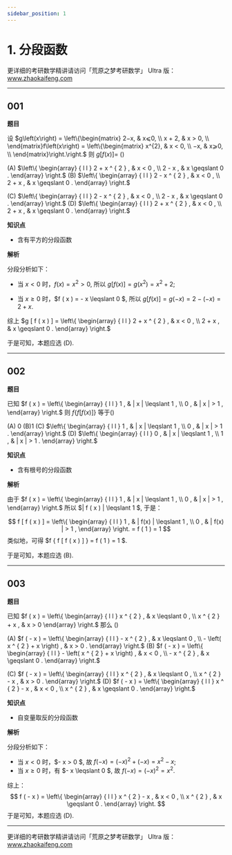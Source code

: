 ```yaml
---
sidebar_position: 1
---
```


# 1. 分段函数

更详细的考研数学精讲请访问「荒原之梦考研数学」 Ultra 版：www.zhaokaifeng.com

---

## 001

**题目**

设 $g⁡⁡\left(x\right) = \left\{\begin{matrix} 2−x, & x⩽0, \\ x + 2, & x > 0, \\  \end{matrix}f⁡⁡\left(x\right) = \left\{\begin{matrix} x^{2}, & x < 0, \\ −x, & x⩾0, \\  \end{matrix}\right.\right.$ 则 $g [ f ( x ) ] =$ ()

(A) $\left\{ \begin{array} { l l } 2 + x ^ { 2 } , & x < 0 , \\ 2 - x , & x \geqslant 0 . \end{array} \right.$	(B) $\left\{ \begin{array} { l l } 2 - x ^ { 2 } , & x < 0 , \\ 2 + x , & x \geqslant 0 . \end{array} \right.$

(C) $\left\{ \begin{array} { l l } 2 - x ^ { 2 } , & x < 0 , \\ 2 - x , & x \geqslant 0 . \end{array} \right.$	(D) $\left\{ \begin{array} { l l } 2 + x ^ { 2 } , & x < 0 , \\ 2 + x , & x \geqslant 0 . \end{array} \right.$

**知识点**

- 含有平方的分段函数

**解析**

分段分析如下：

- 当 $x < 0$ 时，$f ( x ) = x ^ { 2 } > 0$, 所以 $g [ f ( x ) ] = g \left( x ^ { 2 } \right) = x ^ { 2 } + 2$;

- 当 $x \geqslant 0$ 时，$f ( x ) = - x \leqslant 0 $, 所以 $g [ f ( x ) ] = g ( - x ) = 2 - ( - x ) = 2 + x$.

综上 $g [ f ( x ) ] = \left\{ \begin{array} { l l } 2 + x ^ { 2 } , & x < 0 , \\ 2 + x , & x \geqslant 0 . \end{array} \right.$

于是可知，本题应选 (D).

---

## 002

**题目**

已知 $f ( x ) = \left\{ \begin{array} { l l } 1 , & | x | \leqslant 1 , \\ 0 , & | x | > 1 , \end{array} \right.$ 则 $f \{ f [ f ( x ) ] \}$ 等于() 

(A) 0	(B)1	(C) $\left\{ \begin{array} { l l } 1 , & | x | \leqslant 1 , \\ 0 , & | x | > 1 . \end{array} \right.$	(D) $\left\{ \begin{array} { l l } 0 , & | x | \leqslant 1 , \\ 1 , & | x | > 1 . \end{array} \right.$

**知识点**

- 含有根号的分段函数

**解析**

由于 $f ( x ) = \left\{ \begin{array} { l l } 1 , & | x | \leqslant 1 , \\ 0 , & | x | > 1 , \end{array} \right.$ 所以 $| f ( x ) | \leqslant 1 $, 于是：

$$
f [ f ( x ) ] = \left\{ \begin{array} { l l } 1 , & | f(x) | \leqslant 1 , \\ 0 , & | f(x) | > 1 , \end{array} \right. = f ( 1 ) = 1
$$
类似地，可得 $f \{ f [ f ( x ) ] \} = f ( 1 ) = 1 $.

于是可知，本题应选 (B).

---

## 003

**题目**

已知 $f ( x ) = \left\{ \begin{array} { l l } x ^ { 2 } , & x \leqslant 0 , \\ x ^ { 2 } + x , & x > 0 \end{array} \right.$ 那么 ()

(A) $f ( - x ) = \left\{ \begin{array} { l l } - x ^ { 2 } , & x \leqslant 0 , \\ - \left( x ^ { 2 } + x \right) , & x > 0 . \end{array} \right.$	(B) $f ( - x ) = \left\{ \begin{array} { l l } - \left( x ^ { 2 } + x \right) , & x < 0 , \\ - x ^ { 2 } , & x \geqslant 0 . \end{array} \right.$

(C) $f ( - x ) = \left\{ \begin{array} { l l } x ^ { 2 } , & x \leqslant 0 , \\ x ^ { 2 } - x , & x > 0 . \end{array} \right.$		(D) $f ( - x ) = \left\{ \begin{array} { l l } x ^ { 2 } - x , & x < 0 , \\ x ^ { 2 } , & x \geqslant 0 . \end{array} \right.$

**知识点**

- 自变量取反的分段函数

**解析**

分段分析如下：

- 当 $x < 0$ 时，$- x > 0 $, 故 $f ( - x ) = ( - x ) ^ { 2 } + ( - x ) = x ^ { 2 } - x$;
- 当 $x \geqslant 0$ 时，有 $- x \leqslant 0 $, 故 $f ( - x ) = ( - x ) ^ { 2 } = x ^ { 2 }$.

综上：
$$
f ( - x ) = \left\{ \begin{array} { l l } x ^ { 2 } - x , & x < 0 , \\ x ^ { 2 } , & x \geqslant 0 . \end{array} \right.
$$
于是可知，本题应选 (D). 

---

更详细的考研数学精讲请访问「荒原之梦考研数学」 Ultra 版：www.zhaokaifeng.com